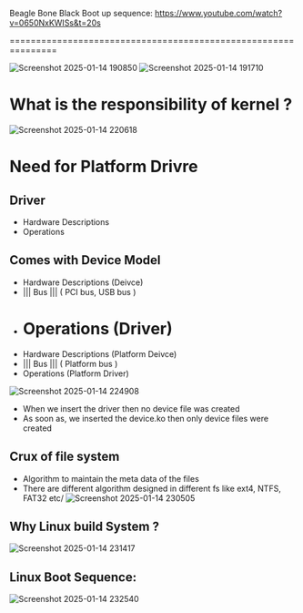 Beagle Bone Black Boot up sequence:
https://www.youtube.com/watch?v=0650NxKWISs&t=20s

===============================================================

![Screenshot 2025-01-14 190850](https://github.com/user-attachments/assets/2eedee99-1ac3-436c-ad4a-68cc43c998be)
![Screenshot 2025-01-14 191710](https://github.com/user-attachments/assets/43335845-225a-4b0c-a081-20aa66c95e37)

# What is the responsibility of kernel ?

![Screenshot 2025-01-14 220618](https://github.com/user-attachments/assets/4ecc628a-0a07-4f82-994c-2167e4509e0c)

# Need for Platform Drivre
## Driver
- Hardware Descriptions
- Operations

## Comes with Device Model
- Hardware Descriptions (Deivce)
-  ||| Bus ||| ( PCI bus, USB bus )
- Operations (Driver)
  ===================================
- Hardware Descriptions (Platform Deivce)
-  ||| Bus ||| ( Platform bus )
- Operations (Platform Driver)


![Screenshot 2025-01-14 224908](https://github.com/user-attachments/assets/c270b7af-ddcb-4598-a594-5254e2a2d8c5)
- When we insert the driver then no device file was created
- As soon as, we inserted the device.ko then only device files were created

## Crux of file system 
- Algorithm to maintain the meta data of the files
- There are different algorithm designed in different fs like ext4, NTFS, FAT32 etc/
![Screenshot 2025-01-14 230505](https://github.com/user-attachments/assets/5f16eb3a-7c04-4222-abf1-ee81e7e1e170)

  
## Why Linux build System ?
![Screenshot 2025-01-14 231417](https://github.com/user-attachments/assets/41ac0cec-471d-49a0-be25-49b8cbd48749)

## Linux Boot Sequence:
![Screenshot 2025-01-14 232540](https://github.com/user-attachments/assets/b79be61c-b0e1-44ed-96cb-29b0de68d76c)

